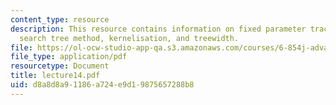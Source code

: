 ```yaml
---
content_type: resource
description: This resource contains information on fixed parameter tractability, bounded
  search tree method, kernelisation, and treewidth.
file: https://ol-ocw-studio-app-qa.s3.amazonaws.com/courses/6-854j-advanced-algorithms-fall-2005/d8a8d8a91186a724e9d19875657288b8_lecture14.pdf
file_type: application/pdf
resourcetype: Document
title: lecture14.pdf
uid: d8a8d8a9-1186-a724-e9d1-9875657288b8
---
```

